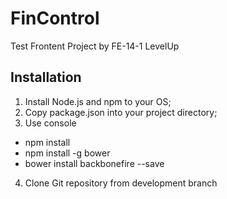 # FinControl
Test Frontent Project by FE-14-1 LevelUp

## Installation

1. Install Node.js and npm to your OS; 
2. Copy package.json into your project directory;
3. Use console
* npm install
* npm install -g bower
* bower install backbonefire --save

4. Clone Git repository from development branch